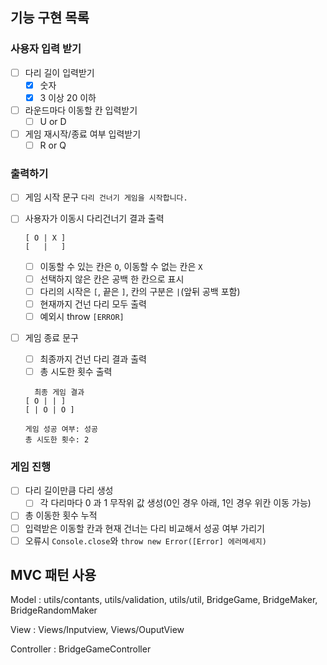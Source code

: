 ## 기능 구현 목록

### 사용자 입력 받기

- [ ] 다리 길이 입력받기
  - [x] 숫자
  - [x] 3 이상 20 이하
- [ ] 라운드마다 이동할 칸 입력받기
  - [ ] U or D
- [ ] 게임 재시작/종료 여부 입력받기
  - [ ] R or Q

### 출력하기

- [ ] 게임 시작 문구 `다리 건너기 게임을 시작합니다.`

- [ ] 사용자가 이동시 다리건너기 결과 출력

  ```
  [ O | X ]
  [   |   ]
  ```

  - [ ] 이동할 수 있는 칸은 `O`, 이동할 수 없는 칸은 `X`
  - [ ] 선택하지 않은 칸은 공백 한 칸으로 표시
  - [ ] 다리의 시작은 `[`, 끝은 `]`, 칸의 구분은 `|`(앞뒤 공백 포함)
  - [ ] 현재까지 건넌 다리 모두 출력
  - [ ] 예외시 throw `[ERROR]`

- [ ] 게임 종료 문구

  - [ ] 최종까지 건넌 다리 결과 출력
  - [ ] 총 시도한 횟수 출력

  ```
  	최종 게임 결과
  [ O | | ]
  [ | O | O ]

  게임 성공 여부: 성공
  총 시도한 횟수: 2
  ```

### 게임 진행

- [ ] 다리 길이만큼 다리 생성
  - [ ] 각 다리마다 0 과 1 무작위 값 생성(0인 경우 아래, 1인 경우 위칸 이동 가능)
- [ ] 총 이동한 횟수 누적
- [ ] 입력받은 이동할 칸과 현재 건너는 다리 비교해서 성공 여부 가리기
- [ ] 오류시 `Console.close`와 `throw new Error([Error] 에러메세지)`

## MVC 패턴 사용

Model : utils/contants, utils/validation, utils/util,
BridgeGame, BridgeMaker, BridgeRandomMaker

View : Views/Inputview, Views/OuputView

Controller :
BridgeGameController
